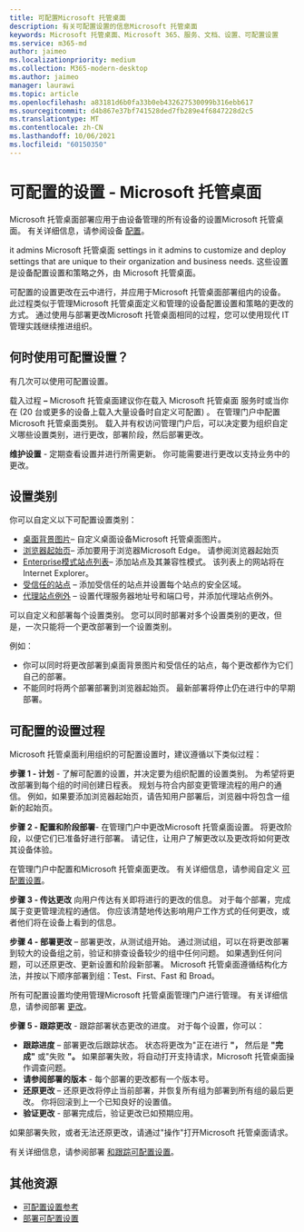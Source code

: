 ```yaml
---
title: 可配置Microsoft 托管桌面
description: 有关可配置设置的信息Microsoft 托管桌面
keywords: Microsoft 托管桌面、Microsoft 365、服务、文档、设置、可配置设置
ms.service: m365-md
author: jaimeo
ms.localizationpriority: medium
ms.collection: M365-modern-desktop
ms.author: jaimeo
manager: laurawi
ms.topic: article
ms.openlocfilehash: a83181d6b0fa33b0eb432627530099b316ebb617
ms.sourcegitcommit: d4b867e37bf741528ded7fb289e4f6847228d2c5
ms.translationtype: MT
ms.contentlocale: zh-CN
ms.lasthandoff: 10/06/2021
ms.locfileid: "60150350"
---
```

# <a name="configurable-settings---microsoft-managed-desktop"></a>可配置的设置 - Microsoft 托管桌面

Microsoft 托管桌面部署应用于由设备管理的所有设备的设置Microsoft 托管桌面。 有关详细信息，请参阅设备 [配置](../service-description/device-policies.md)。

it admins Microsoft 托管桌面 settings in it admins to customize and deploy settings that are unique to their organization and business needs. 这些设置是设备配置设置和策略之外，由 Microsoft 托管桌面。  

可配置的设置更改在云中进行，并应用于Microsoft 托管桌面部署组内的设备。 此过程类似于管理Microsoft 托管桌面定义和管理的设备配置设置和策略的更改的方式。 通过使用与部署更改Microsoft 托管桌面相同的过程，您可以使用现代 IT 管理实践继续推进组织。

## <a name="when-to-use-configurable-settings"></a>何时使用可配置设置？

有几次可以使用可配置设置。 

载入过程 **–** Microsoft 托管桌面建议你在载入 Microsoft 托管桌面 服务时或当你在 (20 台或更多的设备上载入大量设备时自定义可配置) 。 在管理门户中配置Microsoft 托管桌面类别。 载入并有权访问管理门户后，可以决定要为组织自定义哪些设置类别，进行更改，部署阶段，然后部署更改。

**维护设置** - 定期查看设置并进行所需更新。 你可能需要进行更改以支持业务中的更改。   

## <a name="setting-categories"></a>设置类别

你可以自定义以下可配置设置类别：
- [桌面背景图片](config-setting-ref.md#desktop-background-picture)– 自定义桌面设备Microsoft 托管桌面图片。 
- [浏览器起始页](config-setting-ref.md#browser-start-pages)– 添加要用于浏览器Microsoft Edge。 请参阅浏览器起始页
- [Enterprise模式站点列表](config-setting-ref.md#enterprise-mode-site-list-location)– 添加站点及其兼容性模式。 该列表上的网站将在Internet Explorer。 
- [受信任的站点](config-setting-ref.md#trusted-sites) – 添加受信任的站点并设置每个站点的安全区域。 
- [代理站点例外](config-setting-ref.md#proxy) – 设置代理服务器地址号和端口号，并添加代理站点例外。

可以自定义和部署每个设置类别。 您可以同时部署对多个设置类别的更改，但是，一次只能将一个更改部署到一个设置类别。

例如：
- 你可以同时将更改部署到桌面背景图片和受信任的站点，每个更改都作为它们自己的部署。 
- 不能同时将两个部署部署到浏览器起始页。 最新部署将停止仍在进行中的早期部署。

## <a name="configurable-setting-process"></a>可配置的设置过程

Microsoft 托管桌面利用组织的可配置设置时，建议遵循以下类似过程：

**步骤 1 - 计划** - 了解可配置的设置，并决定要为组织配置的设置类别。 为希望将更改部署到每个组的时间创建日程表。 规划与符合内部变更管理流程的用户的通信。 例如，如果要添加浏览器起始页，请告知用户部署后，浏览器中将包含一组新的起始页。  

**步骤 2 - 配置和阶段部署**- 在管理门户中更改Microsoft 托管桌面设置。 将更改阶段，以便它们已准备好进行部署。 请记住，让用户了解更改以及更改将如何更改其设备体验。   

在管理门户中配置和Microsoft 托管桌面更改。 有关详细信息，请参阅自定义 [可配置设置](config-setting-ref.md)。 

**步骤 3 - 传达更改** 向用户传达有关即将进行的更改的信息。 对于每个部署，完成属于变更管理流程的通信。 你应该清楚地传达影响用户工作方式的任何更改，或者他们将在设备上看到的信息。

**步骤 4 - 部署更改** – 部署更改，从测试组开始。 通过测试组，可以在将更改部署到较大的设备组之前，验证和排查设备较少的组中任何问题。 如果遇到任何问题，可以还原更改、更新设置和阶段新部署。 Microsoft 托管桌面遵循结构化方法，并按以下顺序部署到组：Test、First、Fast 和 Broad。   

所有可配置设置均使用管理Microsoft 托管桌面管理门户进行管理。 有关详细信息，请参阅部署 [更改](config-setting-deploy.md)。 

**步骤 5 - 跟踪更改** - 跟踪部署状态更改的进度。 对于每个设置，你可以：
- **跟踪进度** – 部署更改后跟踪状态。 状态将更改为"正在进行 **"，** 然后是 **"完成"** 或"失败 **"。** 如果部署失败，将自动打开支持请求，Microsoft 托管桌面操作调查问题。  
- **请参阅部署的版本** - 每个部署的更改都有一个版本号。
- **还原更改** – 还原更改将停止当前部署，并恢复所有组为部署到所有组的最后更改。 你将回滚到上一个已知良好的设置值。
- **验证更改** - 部署完成后，验证更改已如预期应用。  

如果部署失败，或者无法还原更改，请通过"操作"打开[](admin-support.md)Microsoft 托管桌面请求。 

有关详细信息，请参阅部署 [和跟踪可配置设置](config-setting-deploy.md)。

## <a name="additional-resources"></a>其他资源
- [可配置设置参考](config-setting-ref.md) 
- [部署可配置设置](config-setting-deploy.md) 
